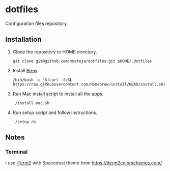 # dotfiles

Configuration files repository.

## Installation

1. Clone the repository to HOME directory.
   ```
   git clone git@github.com:mmateja/dotfiles.git $HOME/.dotfiles
   ```

1. Install [Brew](https://brew.sh/)
   ```
   /bin/bash -c "$(curl -fsSL https://raw.githubusercontent.com/Homebrew/install/HEAD/install.sh)"
   ```

1. Run Mac install script to install all the apps.
   ```
   ./install.mac.sh
   ```

1. Run setup script and follow instructions.
   ```
   ./setup.rb
   ```

## Notes

### Terminal

I use [iTerm2](https://www.iterm2.com/) with Spacedust theme from https://iterm2colorschemes.com/
